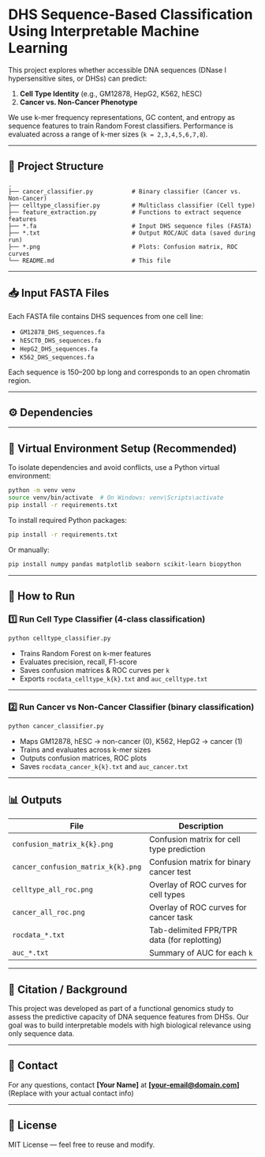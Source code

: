 
# DHS Sequence-Based Classification Using Interpretable Machine Learning

This project explores whether accessible DNA sequences (DNase I hypersensitive sites, or DHSs) can predict:
1. **Cell Type Identity** (e.g., GM12878, HepG2, K562, hESC)
2. **Cancer vs. Non-Cancer Phenotype**

We use k-mer frequency representations, GC content, and entropy as sequence features to train Random Forest classifiers. Performance is evaluated across a range of k-mer sizes (`k = 2,3,4,5,6,7,8`).

---

## 📁 Project Structure

```
.
├── cancer_classifier.py           # Binary classifier (Cancer vs. Non-Cancer)
├── celltype_classifier.py         # Multiclass classifier (Cell type)
├── feature_extraction.py          # Functions to extract sequence features
├── *.fa                           # Input DHS sequence files (FASTA)
├── *.txt                          # Output ROC/AUC data (saved during run)
├── *.png                          # Plots: Confusion matrix, ROC curves
└── README.md                      # This file
```

---

## 📥 Input FASTA Files

Each FASTA file contains DHS sequences from one cell line:
- `GM12878_DHS_sequences.fa`
- `hESCT0_DHS_sequences.fa`
- `HepG2_DHS_sequences.fa`
- `K562_DHS_sequences.fa`

Each sequence is 150–200 bp long and corresponds to an open chromatin region.

---

## ⚙️ Dependencies
---

## 🧪 Virtual Environment Setup (Recommended)

To isolate dependencies and avoid conflicts, use a Python virtual environment:

```bash
python -m venv venv
source venv/bin/activate  # On Windows: venv\Scripts\activate
pip install -r requirements.txt
```


To install required Python packages:
```bash
pip install -r requirements.txt
```

Or manually:
```bash
pip install numpy pandas matplotlib seaborn scikit-learn biopython
```

---

## 🚀 How to Run

### 1️⃣ Run Cell Type Classifier (4-class classification)
```bash
python celltype_classifier.py
```

- Trains Random Forest on k-mer features
- Evaluates precision, recall, F1-score
- Saves confusion matrices & ROC curves per `k`
- Exports `rocdata_celltype_k{k}.txt` and `auc_celltype.txt`

---

### 2️⃣ Run Cancer vs Non-Cancer Classifier (binary classification)
```bash
python cancer_classifier.py
```

- Maps GM12878, hESC → non-cancer (0), K562, HepG2 → cancer (1)
- Trains and evaluates across k-mer sizes
- Outputs confusion matrices, ROC plots
- Saves `rocdata_cancer_k{k}.txt` and `auc_cancer.txt`

---

## 📊 Outputs

| File                             | Description                                |
|----------------------------------|--------------------------------------------|
| `confusion_matrix_k{k}.png`      | Confusion matrix for cell type prediction  |
| `cancer_confusion_matrix_k{k}.png` | Confusion matrix for binary cancer test   |
| `celltype_all_roc.png`           | Overlay of ROC curves for cell types       |
| `cancer_all_roc.png`             | Overlay of ROC curves for cancer task      |
| `rocdata_*.txt`                  | Tab-delimited FPR/TPR data (for replotting)|
| `auc_*.txt`                      | Summary of AUC for each `k`                |

---

## 📘 Citation / Background

This project was developed as part of a functional genomics study to assess the predictive capacity of DNA sequence features from DHSs. Our goal was to build interpretable models with high biological relevance using only sequence data.

---

## 🧬 Contact

For any questions, contact **[Your Name]** at **[your-email@domain.com]**  
(Replace with your actual contact info)

---

## 🧠 License

MIT License — feel free to reuse and modify.
